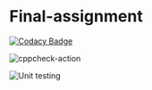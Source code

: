 # Final-assignment

[![Codacy Badge](https://api.codacy.com/project/badge/Grade/617e53966eca4e0fb113ff3d99ec8469)](https://app.codacy.com/manual/99002619/Final-assignment?utm_source=github.com&utm_medium=referral&utm_content=99002619/Final-assignment&utm_campaign=Badge_Grade_Dashboard)

![cppcheck-action](https://github.com/99002619/Final-assignment/workflows/cppcheck-action/badge.svg?branch=master)

![Unit testing](https://github.com/99002619/Final-assignment1/workflows/Unit%20testing/badge.svg)
